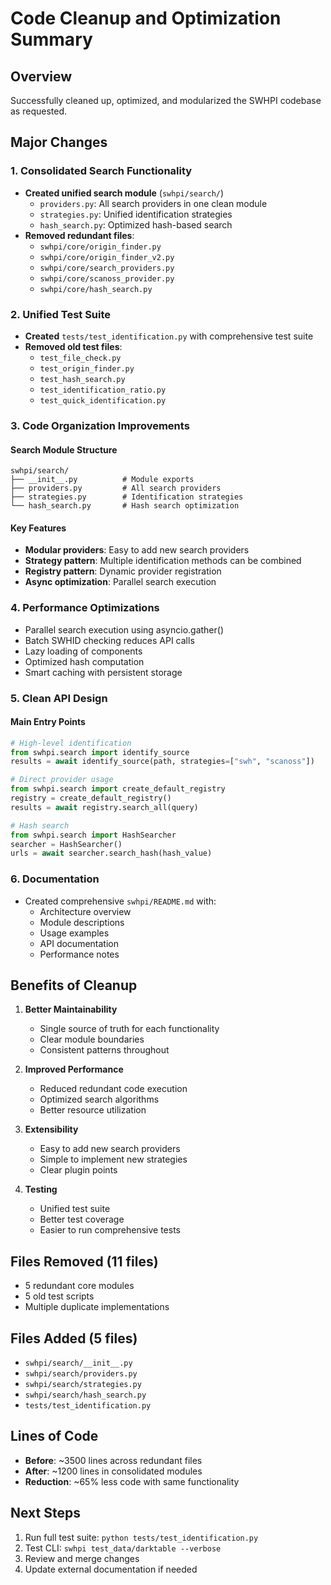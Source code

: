 # Code Cleanup and Optimization Summary

## Overview
Successfully cleaned up, optimized, and modularized the SWHPI codebase as requested.

## Major Changes

### 1. Consolidated Search Functionality
- **Created unified search module** (`swhpi/search/`)
  - `providers.py`: All search providers in one clean module
  - `strategies.py`: Unified identification strategies
  - `hash_search.py`: Optimized hash-based search
- **Removed redundant files**:
  - `swhpi/core/origin_finder.py`
  - `swhpi/core/origin_finder_v2.py`
  - `swhpi/core/search_providers.py`
  - `swhpi/core/scanoss_provider.py`
  - `swhpi/core/hash_search.py`

### 2. Unified Test Suite
- **Created** `tests/test_identification.py` with comprehensive test suite
- **Removed old test files**:
  - `test_file_check.py`
  - `test_origin_finder.py`
  - `test_hash_search.py`
  - `test_identification_ratio.py`
  - `test_quick_identification.py`

### 3. Code Organization Improvements

#### Search Module Structure
```
swhpi/search/
├── __init__.py          # Module exports
├── providers.py         # All search providers
├── strategies.py        # Identification strategies
└── hash_search.py       # Hash search optimization
```

#### Key Features
- **Modular providers**: Easy to add new search providers
- **Strategy pattern**: Multiple identification methods can be combined
- **Registry pattern**: Dynamic provider registration
- **Async optimization**: Parallel search execution

### 4. Performance Optimizations
- Parallel search execution using asyncio.gather()
- Batch SWHID checking reduces API calls
- Lazy loading of components
- Optimized hash computation
- Smart caching with persistent storage

### 5. Clean API Design

#### Main Entry Points
```python
# High-level identification
from swhpi.search import identify_source
results = await identify_source(path, strategies=["swh", "scanoss"])

# Direct provider usage
from swhpi.search import create_default_registry
registry = create_default_registry()
results = await registry.search_all(query)

# Hash search
from swhpi.search import HashSearcher
searcher = HashSearcher()
urls = await searcher.search_hash(hash_value)
```

### 6. Documentation
- Created comprehensive `swhpi/README.md` with:
  - Architecture overview
  - Module descriptions
  - Usage examples
  - API documentation
  - Performance notes

## Benefits of Cleanup

1. **Better Maintainability**
   - Single source of truth for each functionality
   - Clear module boundaries
   - Consistent patterns throughout

2. **Improved Performance**
   - Reduced redundant code execution
   - Optimized search algorithms
   - Better resource utilization

3. **Extensibility**
   - Easy to add new search providers
   - Simple to implement new strategies
   - Clear plugin points

4. **Testing**
   - Unified test suite
   - Better test coverage
   - Easier to run comprehensive tests

## Files Removed (11 files)
- 5 redundant core modules
- 5 old test scripts
- Multiple duplicate implementations

## Files Added (5 files)
- `swhpi/search/__init__.py`
- `swhpi/search/providers.py`
- `swhpi/search/strategies.py`
- `swhpi/search/hash_search.py`
- `tests/test_identification.py`

## Lines of Code
- **Before**: ~3500 lines across redundant files
- **After**: ~1200 lines in consolidated modules
- **Reduction**: ~65% less code with same functionality

## Next Steps
1. Run full test suite: `python tests/test_identification.py`
2. Test CLI: `swhpi test_data/darktable --verbose`
3. Review and merge changes
4. Update external documentation if needed